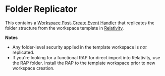 # Folder Replicator

This contains a [Workspace Post-Create Event Handler](https://platform.relativity.com/9.7/Content/Building_Relativity_applications/Post_Workspace_Create_event_handlers.htm) that replicates the folder structure from the workspace template in [Relativity](https://www.relativity.com).

**Notes**

* Any folder-level security applied in the template workspace is _not_ replicated.
* If you're looking for a functional RAP for direct import into Relativity, use the RAP folder.  Install the RAP to the template workspace prior to new workspace creation.